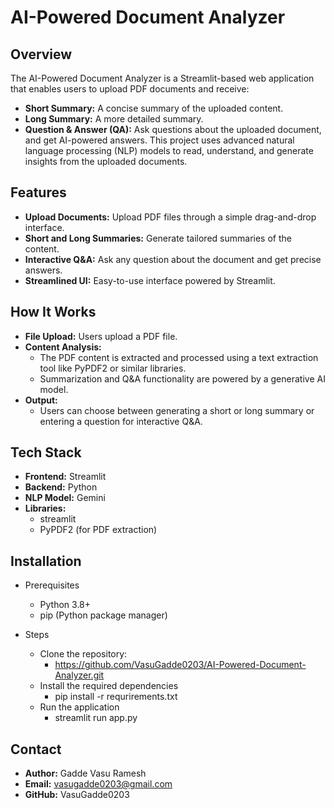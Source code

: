 # AI-Powered Document Analyzer

## Overview
The AI-Powered Document Analyzer is a Streamlit-based web application that enables users to upload PDF documents and receive:
- **Short Summary:** A concise summary of the uploaded content.
- **Long Summary:** A more detailed summary.
- **Question & Answer (QA):** Ask questions about the uploaded document, and get AI-powered answers.
This project uses advanced natural language processing (NLP) models to read, understand, and generate insights from the uploaded documents.

## Features
- **Upload Documents:** Upload PDF files through a simple drag-and-drop interface.
- **Short and Long Summaries:** Generate tailored summaries of the content.
- **Interactive Q&A:** Ask any question about the document and get precise answers.
- **Streamlined UI:** Easy-to-use interface powered by Streamlit.

## How It Works
- **File Upload:** Users upload a PDF file.
- **Content Analysis:**
  - The PDF content is extracted and processed using a text extraction tool like PyPDF2 or similar libraries.
  - Summarization and Q&A functionality are powered by a generative AI model.
- **Output:**
  - Users can choose between generating a short or long summary or entering a question for interactive Q&A.
 
## Tech Stack
- **Frontend:** Streamlit
- **Backend:** Python
- **NLP Model:** Gemini 
- **Libraries:**
  - streamlit
  - PyPDF2 (for PDF extraction)

## Installation
- Prerequisites
  - Python 3.8+
  - pip (Python package manager)

- Steps
  - Clone the repository:
    - https://github.com/VasuGadde0203/AI-Powered-Document-Analyzer.git
  - Install the required dependencies
    - pip install -r requrirements.txt
  - Run the application
    - streamlit run app.py
 
## Contact
- **Author:** Gadde Vasu Ramesh
- **Email:** vasugadde0203@gmail.com
- **GitHub:** VasuGadde0203
